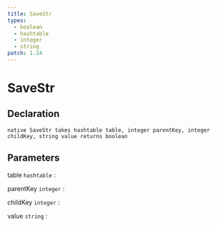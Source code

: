 ```yaml
---
title: SaveStr
types:
  - boolean
  - hashtable
  - integer
  - string
patch: 1.24
---
```


# SaveStr

## Declaration

```jass
native SaveStr takes hashtable table, integer parentKey, integer childKey, string value returns boolean
```

## Parameters
table `hashtable`
: 

parentKey `integer`
: 

childKey `integer`
: 

value `string`
: 
